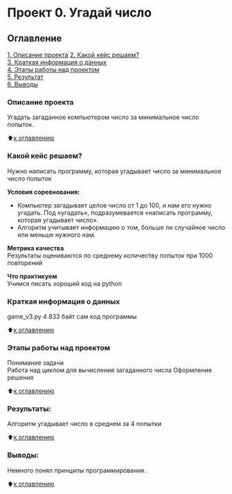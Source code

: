 # Проект 0. Угадай число

## Оглавление  
[1. Описание проекта](https://github.com/Rippoz39/HomeWork/tree/Master/HomeWork/game_v3/README.md#Описание-проекта) 
[2. Какой кейс решаем?](https://github.com/Rippoz39/HomeWork/tree/Master/HomeWork/game_v3/README.md#Какой-кейс-решаем)  
[3. Краткая информация о данных](https://github.com/Rippoz39/HomeWork/tree/Master/HomeWork/game_v3/README.md#Краткая-информация-о-данных)  
[4. Этапы работы над проектом](https://github.com/Rippoz39/HomeWork/tree/Master/HomeWork/game_v3/README.md#Этапы-работы-над-проектом)  
[5. Результат](https://github.com/Rippoz39/HomeWork/tree/Master/HomeWork/game_v3/README.md#Результат)    
[6. Выводы](https://github.com/Rippoz39/HomeWork/tree/Master/HomeWork/game_v3/README.md#Выводы) 

### Описание проекта    
Угадать загаданное компьютером число за минимальное число попыток.

:arrow_up:[к оглавлению](_)


### Какой кейс решаем?    
Нужно написать программу, которая угадывает число за минимальное число попыток

**Условия соревнования:**  
- Компьютер загадывает целое число от 1 до 100, и нам его нужно угадать. Под «угадать», подразумевается «написать программу, которая угадывает число».
- Алгоритм учитывает информацию о том, больше ли случайное число или меньше нужного нам.

**Метрика качества**     
Результаты оцениваются по среднему количеству попыток при 1000 повторений 

**Что практикуем**     
Учимся писать хороший код на python


### Краткая информация о данных
game_v3.py 4 833 байт
сам код программы
  
:arrow_up:[к оглавлению](https://github.com/Rippoz39/HomeWork/tree/Master/HomeWork/game_v3/README.md#Оглавление)


### Этапы работы над проектом
Понимание задачи  
Работа над циклом для вычисления загаданного числа
Оформление решения


:arrow_up:[к оглавлению](https://github.com/Rippoz39/HomeWork/tree/Master/HomeWork/game_v3/README.md#Оглавление)


### Результаты:  
Алгоритм угадывает число в среднем за 4 попытки

:arrow_up:[к оглавлению](https://github.com/Rippoz39/HomeWork/tree/Master/HomeWork/game_v3/README.md#Оглавление)


### Выводы:  
Немного понял принципы программирования.

:arrow_up:[к оглавлению](https://github.com/Rippoz39/HomeWork/tree/Master/HomeWork/game_v3/README.md#Оглавление)